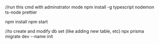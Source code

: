 //run this cmd with adminstrator mode
npm install -g typescript nodemon ts-node prettier

npm install
npm start

//to create and modify db set (like adding new table, etc)
npx prisma migrate dev --name init